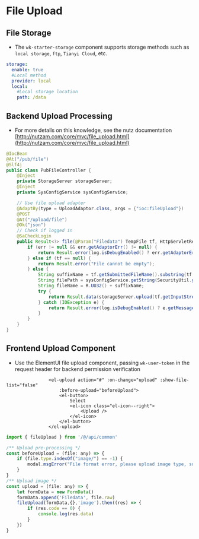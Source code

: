 # File Upload

## File Storage

* The `wk-starter-storage` component supports storage methods such as `local storage`, `ftp`, `Tianyi Cloud`, etc.

```yaml
storage:
  enable: true
  #Local method
  provider: local
  local:
    #Local storage location
    path: /data
```

## Backend Upload Processing

* For more details on this knowledge, see the nutz documentation [http://nutzam.com/core/mvc/file_upload.html](http://nutzam.com/core/mvc/file_upload.html)

```java
@IocBean
@At("/pub/file")
@Slf4j
public class PubFileController {
    @Inject
    private StorageServer storageServer;
    @Inject
    private SysConfigService sysConfigService;

    // Use file upload adapter
    @AdaptBy(type = UploadAdaptor.class, args = {"ioc:fileUpload"})
    @POST
    @At("/upload/file")
    @Ok("json")
    // Check if logged in
    @SaCheckLogin
    public Result<?> file(@Param("Filedata") TempFile tf, HttpServletRequest req, AdaptorErrorContext err) {
        if (err != null && err.getAdaptorErr() != null) {
            return Result.error(log.isDebugEnabled() ? err.getAdaptorErr().getMessage() : "File service exception");
        } else if (tf == null) {
            return Result.error("File cannot be empty");
        } else {
            String suffixName = tf.getSubmittedFileName().substring(tf.getSubmittedFileName().lastIndexOf(".")).toLowerCase();
            String filePath = sysConfigService.getString(SecurityUtil.getAppId(), "AppUploadBase") + "/file/" + DateUtil.format(new Date(), "yyyyMMdd") + "/";
            String fileName = R.UU32() + suffixName;
            try {
                return Result.data(storageServer.upload(tf.getInputStream(), fileName, filePath));
            } catch (IOException e) {
                return Result.error(log.isDebugEnabled() ? e.getMessage() : "File service exception");
            }
        }
    }
}   
```

## Frontend Upload Component

* Use the ElementUI file upload component, passing `wk-user-token` in the request header for backend permission verification

```vue
                <el-upload action="#" :on-change="upload" :show-file-list="false"
                    :before-upload="beforeUpload">
                    <el-button>
                        Select
                        <el-icon class="el-icon--right">
                            <Upload />
                        </el-icon>
                    </el-button>
                </el-upload>
```

```javascript
import { fileUpload } from '/@/api/common'

/** Upload pre-processing */
const beforeUpload = (file: any) => {
    if (file.type.indexOf("image/") == -1) {
        modal.msgError("File format error, please upload image type, such as: JPG, PNG suffix files.")
    }
}
/** Upload image */
const upload = (file: any) => {
    let formData = new FormData()
    formData.append('Filedata', file.raw)
    fileUpload(formData,{},'image').then((res) => {
        if (res.code == 0) {
            console.log(res.data)
        }
    })
}
``` 
